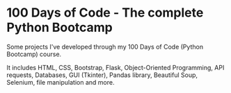 # 100 Days of Code - The complete Python Bootcamp
Some projects I've developed through my 100 Days of Code (Python Bootcamp) course.

It includes HTML, CSS, Bootstrap, Flask, Object-Oriented Programming, API requests, Databases, GUI (Tkinter), Pandas library, Beautiful Soup, Selenium, file manipulation and more.
